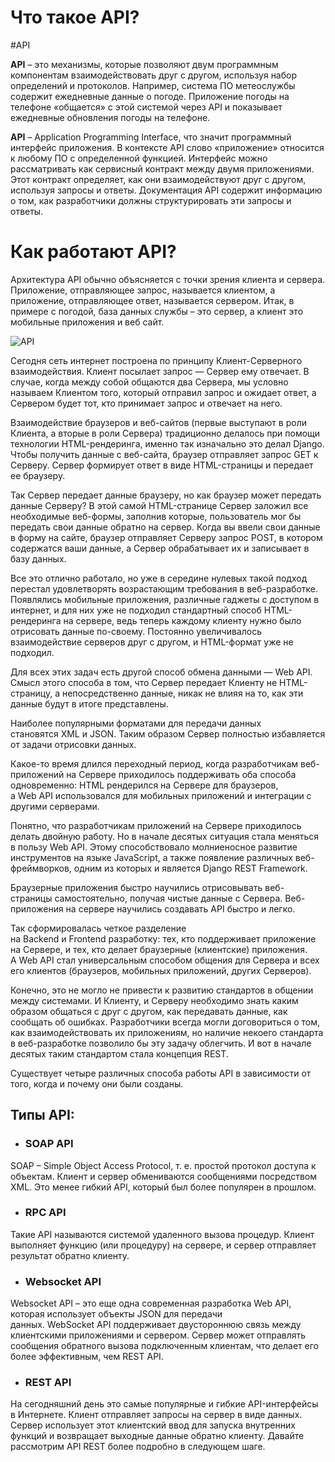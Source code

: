 # Что такое API?
#API 

**API** – это механизмы, которые позволяют двум программным компонентам взаимодействовать друг с другом, используя набор определений и протоколов. Например, система ПО метеослужбы содержит ежедневные данные о погоде. Приложение погоды на телефоне «общается» с этой системой через API и показывает ежедневные обновления погоды на телефоне.

**API** – Application Programming Interface, что значит программный интерфейс приложения. В контексте API слово «приложение» относится к любому ПО с определенной функцией. Интерфейс можно рассматривать как сервисный контракт между двумя приложениями. Этот контракт определяет, как они взаимодействуют друг с другом, используя запросы и ответы. Документация API содержит информацию о том, как разработчики должны структурировать эти запросы и ответы.

# Как работают API?

Архитектура API обычно объясняется с точки зрения клиента и сервера. Приложение, отправляющее запрос, называется клиентом, а приложение, отправляющее ответ, называется сервером. Итак, в примере с погодой, база данных службы – это сервер, а клиент это мобильные приложения и веб сайт.

![API](_attachments/API.png)

Сегодня сеть интернет построена по принципу Клиент-Серверного взаимодействия. Клиент посылает запрос — Сервер ему отвечает. В случае, когда между собой общаются два Сервера, мы условно называем Клиентом того, который отправил запрос и ожидает ответ, а Сервером будет тот, кто принимает запрос и отвечает на него.

Взаимодействие браузеров и веб-сайтов (первые выступают в роли Клиента, а вторые в роли Сервера) традиционно делалось при помощи технологии HTML-рендеринга, именно так изначально это делал Django. Чтобы получить данные с веб-сайта, браузер отправляет запрос GET к Серверу. Сервер формирует ответ в виде HTML-страницы и передает ее браузеру.

Так Сервер передает данные браузеру, но как браузер может передать данные Серверу? В этой самой HTML-странице Сервер заложил все необходимые веб-формы, заполнив которые, пользователь мог бы передать свои данные обратно на сервер. Когда вы ввели свои данные в форму на сайте, браузер отправляет Серверу запрос POST, в котором содержатся ваши данные, а Сервер обрабатывает их и записывает в базу данных.

Все это отлично работало, но уже в середине нулевых такой подход перестал удовлетворять возрастающим требования в веб-разработке. Появлялись мобильные приложения, различные гаджеты с доступом в интернет, и для них уже не подходил стандартный способ HTML-рендеринга на сервере, ведь теперь каждому клиенту нужно было отрисовать данные по-своему. Постоянно увеличивалось взаимодействие серверов друг с другом, и HTML-формат уже не подходил.

Для всех этих задач есть другой способ обмена данными — Web API. Смысл этого способа в том, что Сервер передает Клиенту не HTML-страницу, а непосредственно данные, никак не влияя на то, как эти данные будут в итоге представлены.

Наиболее популярными форматами для передачи данных становятся XML и JSON. Таким образом Сервер полностью избавляется от задачи отрисовки данных.

Какое-то время длился переходный период, когда разработчикам веб-приложений на Сервере приходилось поддерживать оба способа одновременно: HTML рендерился на Сервере для браузеров, а Web API использовался для мобильных приложений и интеграции с другими серверами.

Понятно, что разработчикам приложений на Сервере приходилось делать двойную работу. Но в начале десятых ситуация стала меняться в пользу Web API. Этому способствовало молниеносное развитие инструментов на языке JavaScript, а также появление различных веб-фреймворков, одним из которых и является Django REST Framework.

Браузерные приложения быстро научились отрисовывать веб-страницы самостоятельно, получая чистые данные с Сервера. Веб-приложения на сервере научились создавать API быстро и легко.

Так сформировалась четкое разделение на Backend и Frontend разработку: тех, кто поддерживает приложение на Сервере, и тех, кто делает браузерные (клиентские) приложения. А Web API стал универсальным способом общения для Сервера и всех его клиентов (браузеров, мобильных приложений, других Серверов).

Конечно, это не могло не привести к развитию стандартов в общении между системами. И Клиенту, и Серверу необходимо знать каким образом общаться с друг с другом, как передавать данные, как сообщать об ошибках. Разработчики всегда могли договориться о том, как взаимодействовать их приложениям, но наличие некоего стандарта в веб-разработке позволило бы эту задачу облегчить. И вот в начале десятых таким стандартом стала концепция REST.

Существует четыре различных способа работы API в зависимости от того, когда и почему они были созданы.

## Типы API:
- ### SOAP API
SOAP – Simple Object Access Protocol, т. е. простой протокол доступа к объектам. Клиент и сервер обмениваются сообщениями посредством XML. Это менее гибкий API, который был более популярен в прошлом.
- ### RPC API
Такие API называются системой удаленного вызова процедур. Клиент выполняет функцию (или процедуру) на сервере, и сервер отправляет результат обратно клиенту.
- ### Websocket API
Websocket API – это еще одна современная разработка Web API, которая использует объекты JSON для передачи данных. WebSocket API поддерживает двустороннюю связь между клиентскими приложениями и сервером. Сервер может отправлять сообщения обратного вызова подключенным клиентам, что делает его более эффективным, чем REST API.
- ### REST API
На сегодняшний день это самые популярные и гибкие API-интерфейсы в Интернете. Клиент отправляет запросы на сервер в виде данных. Сервер использует этот клиентский ввод для запуска внутренних функций и возвращает выходные данные обратно клиенту. Давайте рассмотрим API REST более подробно в следующем шаге.
